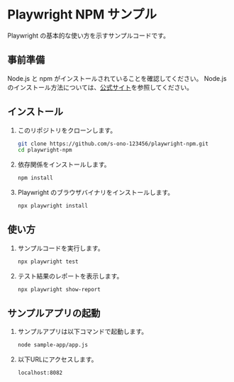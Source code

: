 # Playwright NPM サンプル

Playwright の基本的な使い方を示すサンプルコードです。

## 事前準備

Node.js と npm がインストールされていることを確認してください。
Node.js のインストール方法については、[公式サイト](https://nodejs.org/)を参照してください。

## インストール
1. このリポジトリをクローンします。

    ```bash
    git clone https://github.com/s-ono-123456/playwright-npm.git
    cd playwright-npm
    ```

2. 依存関係をインストールします。

    ```bash
    npm install
    ```
3. Playwright のブラウザバイナリをインストールします。

    ```bash
    npx playwright install
    ```

## 使い方
1. サンプルコードを実行します。

    ```bash
    npx playwright test
    ```

2. テスト結果のレポートを表示します。
    ```bash
    npx playwright show-report
    ```

## サンプルアプリの起動
1. サンプルアプリは以下コマンドで起動します。

    ```bash
    node sample-app/app.js
    ```

2. 以下URLにアクセスします。

    ```bash
    localhost:8082
    ```